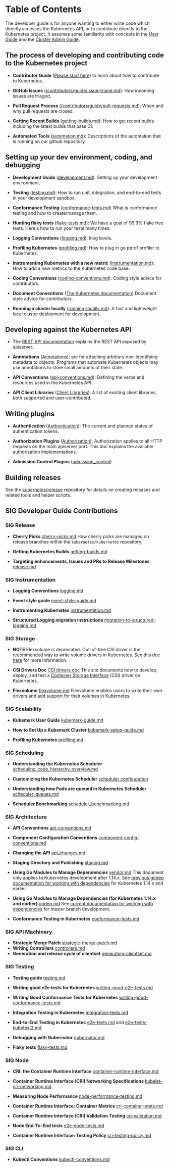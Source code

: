 # Table of Contents

The developer guide is for anyone wanting to either write code which directly accesses the
Kubernetes API, or to contribute directly to the Kubernetes project.
It assumes some familiarity with concepts in the [User Guide](https://kubernetes.io/docs/concepts/) and the [Cluster Admin
Guide](https://kubernetes.io/docs/concepts/cluster-administration/).


## The process of developing and contributing code to the Kubernetes project

* **Contributor Guide**
  ([Please start here](/contributors/guide/README.md)) to learn about how to contribute to Kubernetes.

* **GitHub Issues** ([/contributors/guide/issue-triage.md](/contributors/guide/issue-triage.md)): How incoming issues are triaged.

* **Pull Request Process** ([/contributors/guide/pull-requests.md](/contributors/guide/pull-requests.md)): When and why pull requests are closed.

* **Getting Recent Builds** ([getting-builds.md](sig-release/getting-builds.md)): How to get recent builds including the latest builds that pass CI.

* **Automated Tools** ([automation.md](automation.md)): Descriptions of the automation that is running on our github repository.


## Setting up your dev environment, coding, and debugging

* **Development Guide** ([development.md](development.md)): Setting up your development environment.

* **Testing** ([testing.md](sig-testing/testing.md)): How to run unit, integration, and end-to-end tests in your development sandbox.

* **Conformance Testing** ([conformance-tests.md](sig-architecture/conformance-tests.md))
  What is conformance testing and how to create/manage them.

* **Hunting flaky tests** ([flaky-tests.md](sig-testing/flaky-tests.md)): We have a goal of 99.9% flake free tests.
  Here's how to run your tests many times.

* **Logging Conventions** ([logging.md](sig-instrumentation/logging.md)): klog levels.

* **Profiling Kubernetes** ([profiling.md](sig-scalability/profiling.md)): How to plug in go pprof profiler to Kubernetes.

* **Instrumenting Kubernetes with a new metric**
  ([instrumentation.md](sig-instrumentation/instrumentation.md)): How to add a new metrics to the
  Kubernetes code base.

* **Coding Conventions** ([coding-conventions.md](../guide/coding-conventions.md)):
  Coding style advice for contributors.

* **Document Conventions** ([The Kubernetes documentation](https://github.com/kubernetes/website))
  Document style advice for contributors.

* **Running a cluster locally** ([running-locally.md](running-locally.md)):
  A fast and lightweight local cluster deployment for development.

## Developing against the Kubernetes API

* The [REST API documentation](https://kubernetes.io/docs/reference/) explains the REST
  API exposed by apiserver.

* **Annotations** ([Annotations](https://kubernetes.io/docs/concepts/overview/working-with-objects/annotations/)): are for attaching arbitrary non-identifying metadata to objects.
  Programs that automate Kubernetes objects may use annotations to store small amounts of their state.

* **API Conventions** ([api-conventions.md](sig-architecture/api-conventions.md)):
  Defining the verbs and resources used in the Kubernetes API.

* **API Client Libraries** ([Client Libraries](https://kubernetes.io/docs/reference/using-api/client-libraries/)):
  A list of existing client libraries, both supported and user-contributed.


## Writing plugins

* **Authentication** ([Authentication](https://kubernetes.io/docs/reference/access-authn-authz/authentication/)):
  The current and planned states of authentication tokens.

* **Authorization Plugins** ([Authorization](https://kubernetes.io/docs/reference/access-authn-authz/authorization/)):
  Authorization applies to all HTTP requests on the main apiserver port.
  This doc explains the available authorization implementations.

* **Admission Control Plugins** ([admission_control](https://git.k8s.io/design-proposals-archive/api-machinery/admission_control.md))


## Building releases

See the [kubernetes/release](https://github.com/kubernetes/release) repository for details on creating releases and related tools and helper scripts.

## SIG Developer Guide Contributions

### SIG Release
* **Cherry Picks** [cherry-picks.md](sig-release/cherry-picks.md)
  How cherry picks are managed on release branches within the `kubernetes/kubernetes` repository.

* **Getting Kubernetes Builds** [getting-builds.md](sig-release/getting-builds.md)

* **Targeting enhancements, Issues and PRs to Release Milestones** [release.md](sig-release/release.md)

### SIG Instrumentation
* **Logging Conventions** [logging.md](sig-instrumentation/logging.md)

* **Event style guide** [event-style-guide.md](sig-instrumentation/event-style-guide.md)

* **Instrumenting Kubernetes** [instrumentation.md](sig-instrumentation/instrumentation.md)

* **Structured Logging migration instructions** [migration-to-structured-logging.md](sig-instrumentation/migration-to-structured-logging.md)

### SIG Storage
* **NOTE** Flexvolume is deprecated. Out-of-tree CSI driver is the recommended way to write volume drivers in Kubernetes. See this doc [here]( https://github.com/kubernetes/community/blob/master/sig-storage/volume-plugin-faq.md) for more information.

* **CSI Drivers Doc** [CSI drivers doc](https://kubernetes-csi.github.io/docs/)
  This site documents how to develop, deploy, and test a [Container Storage Interface](https://github.com/container-storage-interface/spec/blob/master/spec.md) (CSI) driver on Kubernetes.

* **Flexvolume** [flexvolume.md](sig-storage/flexvolume.md)
  Flexvolume enables users to write their own drivers and add support for their volumes in Kubernetes.

### SIG Scalability
* **Kubemark User Guide** [kubemark-guide.md](sig-scalability/kubemark-guide.md)

* **How to Set Up a Kubemark Cluster** [kubemark-setup-guide.md](sig-scalability/kubemark-setup-guide.md)

* **Profiling Kubernetes** [profiling.md](sig-scalability/profiling.md)

### SIG Scheduling

* **Understanding the Kubernetes Scheduler** [scheduling_code_hierarchy_overview.md](sig-scheduling/scheduling_code_hierarchy_overview.md)

* **Customizing the Kubernetes Scheduler** [scheduler configuration](https://kubernetes.io/docs/reference/scheduling/config/)

* **Understanding how Pods are queued in Kubernetes Scheduler** [scheduler_queues.md](sig-scheduling/scheduler_queues.md)

* **Scheduler Benchmarking** [scheduler_benchmarking.md](sig-scheduling/scheduler_benchmarking.md)

### SIG Architecture

* **API Conventions** [api-conventions.md](sig-architecture/api-conventions.md)

* **Component Configuration Conventions** [component-config-conventions.md](sig-architecture/component-config-conventions.md)

* **Changing the API** [api_changes.md](sig-architecture/api_changes.md)

* **Staging Directory and Publishing** [staging.md](sig-architecture/staging.md)

* **Using Go Modules to Manage Dependencies** [vendor.md](sig-architecture/vendor.md)
  This document only applies to Kubernetes development after 1.14.x. See [previous godep documentation for working with dependencies](sig-architecture/godep.md) for Kubernetes 1.14.x and earlier.

* **Using Go Modules to Manage Dependencies (for Kubernetes 1.14.x and earlier)** [godep.md](sig-architecture/godep.md)
  See [current documentation for working with dependencies](sig-architecture/vendor.md) for master branch development.

* **Conformance Testing in Kubernetes** [conformance-tests.md](sig-architecture/conformance-tests.md)

### SIG API Machinery
* **Strategic Merge Patch** [strategic-merge-patch.md](sig-api-machinery/strategic-merge-patch.md)
* **Writing Controllers** [controllers.md](sig-api-machinery/controllers.md)
* **Generation and release cycle of clientset** [generating-clientset.md](sig-api-machinery/generating-clientset.md)

### SIG Testing
* **Testing guide** [testing.md](sig-testing/testing.md)

* **Writing good e2e tests for Kubernetes** [writing-good-e2e-tests.md](sig-testing/writing-good-e2e-tests.md)

* **Writing Good Conformance Tests for Kubernetes** [writing-good-conformance-tests.md](sig-testing/writing-good-conformance-tests.md)

* **Integration Testing in Kubernetes** [integration-tests.md](sig-testing/integration-tests.md)

* **End-to-End Testing in Kubernetes** [e2e-tests.md](sig-testing/e2e-tests.md) and [e2e-tests-kubetest2.md](sig-testing/e2e-tests-kubetest2.md)

* **Debugging with Gubernator** [gubernator.md](sig-testing/gubernator.md)

* **Flaky tests** [flaky-tests.md](sig-testing/flaky-tests.md)

### SIG Node

* **CRI: the Container Runtime Interface** [container-runtime-interface.md](sig-node/container-runtime-interface.md)

* **Container Runtime Interface (CRI) Networking Specifications** [kubelet-cri-networking.md](sig-node/kubelet-cri-networking.md)

* **Measuring Node Performance** [node-performance-testing.md](sig-node/node-performance-testing.md)

* **Container Runtime Interface: Container Metrics** [cri-container-stats.md](sig-node/cri-container-stats.md)

* **Container Runtime Interface (CRI) Validation Testing** [cri-validation.md](sig-node/cri-validation.md)

* **Node End-To-End tests** [e2e-node-tests.md](sig-node/e2e-node-tests.md)

* **Container Runtime Interface: Testing Policy** [cri-testing-policy.md](sig-node/cri-testing-policy.md)

### SIG CLI
* **Kubectl Conventions** [kubectl-conventions.md](sig-cli/kubectl-conventions.md)
